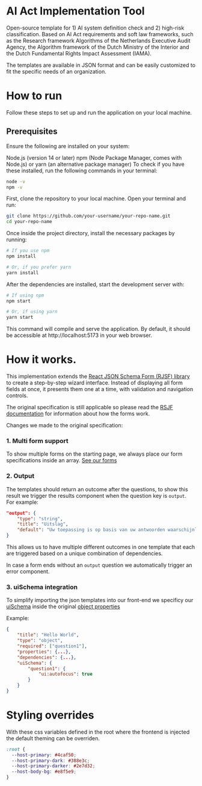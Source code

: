 # AI Act Implementation Tool

Open-source template for 1) AI system definition check and 2) high-risk classification. Based on AI Act requirements and soft law frameworks, such as the Research framework Algorithms of the Netherlands Executive Audit Agency, the Algorithm framework of the Dutch Ministry of the Interior and the Dutch Fundamental Rights Impact Assessment (IAMA).

The templates are available in JSON format and can be easily customized to fit the specific needs of an organization.

# How to run

Follow these steps to set up and run the application on your local machine.

## Prerequisites
Ensure the following are installed on your system:

Node.js (version 14 or later)
npm (Node Package Manager, comes with Node.js) or yarn (an alternative package manager)
To check if you have these installed, run the following commands in your terminal:

```bash
node -v
npm -v
```

First, clone the repository to your local machine. Open your terminal and run:

```bash
git clone https://github.com/your-username/your-repo-name.git
cd your-repo-name
```

Once inside the project directory, install the necessary packages by running:

```bash
# If you use npm
npm install

# Or, if you prefer yarn
yarn install
```

After the dependencies are installed, start the development server with:

```bash
# If using npm
npm start

# Or, if using yarn
yarn start
```

This command will compile and serve the application. By default, it should be accessible at http://localhost:5173 in your web browser.

# How it works.

This implementation extends the [React JSON Schema Form (RJSF) library](https://github.com/rjsf-team/react-jsonschema-form) to create a step-by-step wizard interface. Instead of displaying all form fields at once, it presents them one at a time, with validation and navigation controls.

The original specification is still applicable so please read the [RSJF documentation](https://rjsf-team.github.io/react-jsonschema-form/docs/) for information about how the forms work.

Changes we made to the original specification:

### 1. Multi form support

To show multiple forms on the starting page, we always place our form specifications inside an array. [See our forms](./src/assets/forms.json)

### 2. Output

The templates should return an outcome after the questions, to show this result we trigger the results component when the question key is `output`. For example:

```json
"output": {
    "type": "string",
    "title": "Uitslag",
    "default": "Uw toepassing is op basis van uw antwoorden waarschijnlijk een impactvol algoritme."
}
```

This allows us to have multiple different outcomes in one template that each are triggered based on a unique combination of dependencies.

In case a form ends without an `output` question we automatically trigger an error component.

### 3. uiSchema integration

To simplify importing the json templates into our front-end we specificy our [uiSchema](https://rjsf-team.github.io/react-jsonschema-form/docs/api-reference/uiSchema) inside the original [object properties](https://rjsf-team.github.io/react-jsonschema-form/docs/json-schema/objects)

Example:

```json
{
    "title": "Hello World",
    "type": "object",
    "required": ["question1"],
    "properties": {...},
    "dependencies": {...},
    "uiSchema": {
        "question1": {
            "ui:autofocus": true
        }
    }
}
```

# Styling overrides

With these css variables defined in the root where the frontend is injected the default theming can be overriden.

```css
:root {
  --host-primary: #4caf50;
  --host-primary-dark: #388e3c;
  --host-primary-darker: #2e7d32;
  --host-body-bg: #e8f5e9;
}
```
